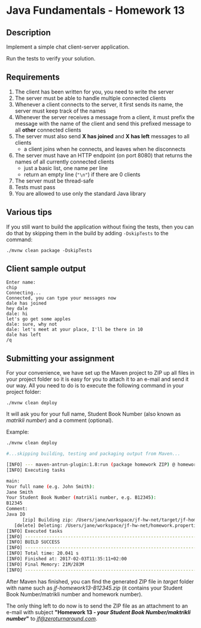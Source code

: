 Java Fundamentals - Homework 13
===========
Description
-------------------

Implement a simple chat client-server application.

Run the tests to verify your solution.

Requirements
-----------------------
1. The client has been written for you, you need to write the server
2. The server must be able to handle multiple connected clients
3. Whenever a client connects to the server, it first sends its name, the server must keep track of the names
4. Whenever the server receives a message from a client, it must prefix the message with the name of the client and send this prefixed message to all **other** connected clients
5. The server must also send **X has joined** and **X has left** messages to all clients
    * a client joins when he connects, and leaves when he disconnects
6. The server must have an HTTP endpoint (on port 8080) that returns the names of all currently connected clients
    * just a basic list, one name per line
    * return an empty line (`"\n"`) if there are 0 clients
7. The server must be thread-safe
8. Tests must pass
9. You are allowed to use only the standard Java library

Various tips
-----------------------

If you still want to build the application without fixing the tests, then you can do that by skipping them in the build by adding `-DskipTests` to the command:
```shell
./mvnw clean package -DskipTests
```

Client sample output
-----------------------
```
Enter name:
chip
Connecting...
Connected, you can type your messages now
dale has joined
hey dale
dale: hi
let's go get some apples
dale: sure, why not
dale: let's meet at your place, I'll be there in 10
dale has left
/q
```

Submitting your assignment
--------------------------

For your convenience, we have set up the Maven project to ZIP up all files in your project folder so it is easy for you to attach it to an e-mail and send it our way. All you need to do is to execute the following command in your project folder:

```
./mvnw clean deploy
```

It will ask you for your full name, Student Book Number (also known as *matrikli number*) and a comment (optional).

Example:

```bash
./mvnw clean deploy

#...skipping building, testing and packaging output from Maven...

[INFO] --- maven-antrun-plugin:1.8:run (package homework ZIP) @ homework13 ---
[INFO] Executing tasks

main:
Your full name (e.g. John Smith):
Jane Smith
Your Student Book Number (matrikli number, e.g. B12345):
B12345
Comment:
Java IO
      [zip] Building zip: /Users/jane/workspace/jf-hw-net/target/jf-homework13-B12345.zip
   [delete] Deleting: /Users/jane/workspace/jf-hw-net/homework.properties
[INFO] Executed tasks
[INFO] ------------------------------------------------------------------------
[INFO] BUILD SUCCESS
[INFO] ------------------------------------------------------------------------
[INFO] Total time: 20.041 s
[INFO] Finished at: 2017-02-03T11:35:11+02:00
[INFO] Final Memory: 21M/283M
[INFO] ------------------------------------------------------------------------
```

After Maven has finished, you can find the generated ZIP file in *target* folder with name such as 
*jf-homework13-B12345.zip* (it contains your Student Book Number/matrikli number and homework number).

The only thing left to do now is to send the ZIP file as an attachment to an e-mail with subject **"Homework 13 - *your Student Book Number/maktrikli number*"** to *jf@zeroturnaround.com*.